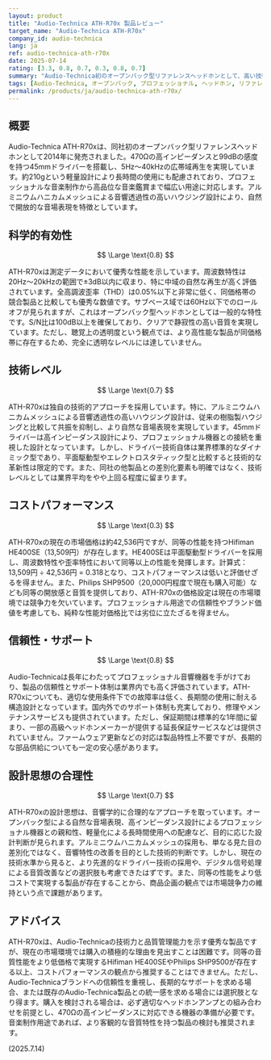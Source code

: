 ```yaml
---
layout: product
title: "Audio-Technica ATH-R70x 製品レビュー"
target_name: "Audio-Technica ATH-R70x"
company_id: audio-technica
lang: ja
ref: audio-technica-ath-r70x
date: 2025-07-14
rating: [3.3, 0.8, 0.7, 0.3, 0.8, 0.7]
summary: "Audio-Technica初のオープンバック型リファレンスヘッドホンとして、高い技術水準と自然な音質を実現しているが、同等性能の製品に対する価格競争力が課題"
tags: [Audio-Technica, オープンバック, プロフェッショナル, ヘッドホン, リファレンス]
permalink: /products/ja/audio-technica-ath-r70x/
---
```

## 概要

Audio-Technica ATH-R70xは、同社初のオープンバック型リファレンスヘッドホンとして2014年に発売されました。470Ωの高インピーダンスと99dBの感度を持つ45mmドライバーを搭載し、5Hz～40kHzの広帯域再生を実現しています。約210gという軽量設計により長時間の使用にも配慮されており、プロフェッショナルな音楽制作から高品位な音楽鑑賞まで幅広い用途に対応します。アルミニウムハニカムメッシュによる音響透過性の高いハウジング設計により、自然で開放的な音場表現を特徴としています。

## 科学的有効性

$$ \Large \text{0.8} $$

ATH-R70xは測定データにおいて優秀な性能を示しています。周波数特性は20Hz～20kHzの範囲で±3dB以内に収まり、特に中域の自然な再生が高く評価されています。全高調波歪率（THD）は0.05%以下と非常に低く、同価格帯の競合製品と比較しても優秀な数値です。サブベース域では60Hz以下でのロールオフが見られますが、これはオープンバック型ヘッドホンとしては一般的な特性です。S/N比は100dB以上を確保しており、クリアで静寂性の高い音質を実現しています。ただし、聴覚上の透明度という観点では、より高性能な製品が同価格帯に存在するため、完全に透明なレベルには達していません。

## 技術レベル

$$ \Large \text{0.7} $$

ATH-R70xは独自の技術的アプローチを採用しています。特に、アルミニウムハニカムメッシュによる音響透過性の高いハウジング設計は、従来の樹脂製ハウジングと比較して共振を抑制し、より自然な音場表現を実現しています。45mmドライバーは高インピーダンス設計により、プロフェッショナル機器との接続を重視した設計となっています。しかし、ドライバー技術自体は業界標準的なダイナミック型であり、平面駆動型やエレクトロスタティック型と比較すると技術的な革新性は限定的です。また、同社の他製品との差別化要素も明確ではなく、技術レベルとしては業界平均をやや上回る程度に留まります。

## コストパフォーマンス

$$ \Large \text{0.3} $$

ATH-R70xの現在の市場価格は約42,536円ですが、同等の性能を持つHifiman HE400SE（13,509円）が存在します。HE400SEは平面駆動型ドライバーを採用し、周波数特性や歪率特性において同等以上の性能を発揮します。計算式：13,509円 ÷ 42,536円 = 0.318となり、コストパフォーマンスは低いと評価せざるを得ません。また、Philips SHP9500（20,000円程度で現在も購入可能）なども同等の開放感と音質を提供しており、ATH-R70xの価格設定は現在の市場環境では競争力を欠いています。プロフェッショナル用途での信頼性やブランド価値を考慮しても、純粋な性能対価格比では劣位に立たざるを得ません。

## 信頼性・サポート

$$ \Large \text{0.8} $$

Audio-Technicaは長年にわたってプロフェッショナル音響機器を手がけており、製品の信頼性とサポート体制は業界内でも高く評価されています。ATH-R70xについても、適切な使用条件下での故障率は低く、長期間の使用に耐える構造設計となっています。国内外でのサポート体制も充実しており、修理やメンテナンスサービスも提供されています。ただし、保証期間は標準的な1年間に留まり、一部の高級ヘッドホンメーカーが提供する延長保証サービスなどは提供されていません。ファームウェア更新などの対応は製品特性上不要ですが、長期的な部品供給についても一定の安心感があります。

## 設計思想の合理性

$$ \Large \text{0.7} $$

ATH-R70xの設計思想は、音響学的に合理的なアプローチを取っています。オープンバック型による自然な音場表現、高インピーダンス設計によるプロフェッショナル機器との親和性、軽量化による長時間使用への配慮など、目的に応じた設計判断が見られます。アルミニウムハニカムメッシュの採用も、単なる見た目の差別化ではなく、音響特性の改善を目的とした技術的判断です。しかし、現在の技術水準から見ると、より先進的なドライバー技術の採用や、デジタル信号処理による音質改善などの選択肢も考慮できたはずです。また、同等の性能をより低コストで実現する製品が存在することから、商品企画の観点では市場競争力の維持という点で課題があります。

## アドバイス

ATH-R70xは、Audio-Technicaの技術力と品質管理能力を示す優秀な製品ですが、現在の市場環境では購入の積極的な理由を見出すことは困難です。同等の音質性能をより低価格で実現するHifiman HE400SEやPhilips SHP9500が存在する以上、コストパフォーマンスの観点から推奨することはできません。ただし、Audio-Technicaブランドへの信頼性を重視し、長期的なサポートを求める場合、または既存のAudio-Technica製品との統一感を求める場合には選択肢となり得ます。購入を検討される場合は、必ず適切なヘッドホンアンプとの組み合わせを前提とし、470Ωの高インピーダンスに対応できる機器の準備が必要です。音楽制作用途であれば、より客観的な音質特性を持つ製品の検討も推奨されます。

(2025.7.14)